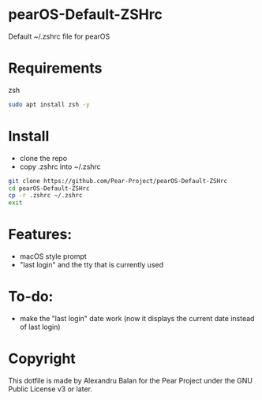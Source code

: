 # pearOS-Default-ZSHrc
Default ~/.zshrc file for pearOS


# Requirements
zsh
```sh
sudo apt install zsh -y
```

# Install
- clone the repo
- copy .zshrc into ~/.zshrc
```sh
git clone https://github.com/Pear-Project/pearOS-Default-ZSHrc
cd pearOS-Default-ZSHrc
cp -r .zshrc ~/.zshrc
exit
```

# Features:
- macOS style prompt
- "last login" and the tty that is currently used

# To-do:
- make the "last login" date work (now it displays the current date instead of last login)

# Copyright

This dotfile is made by Alexandru Balan for the Pear Project under the GNU Public License v3 or later.
